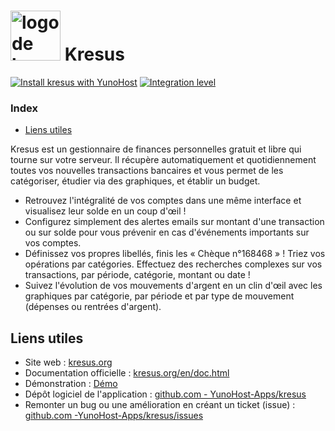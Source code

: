 # <img src="/images/kresus_logo.png" height="80px" alt="logo de kresus"> Kresus

[![Install kresus with YunoHost](https://install-app.yunohost.org/install-with-yunohost.svg)](https://install-app.yunohost.org/?app=kresus) [![Integration level](https://dash.yunohost.org/integration/kresus.svg)](https://dash.yunohost.org/appci/app/kresus)

### Index

- [Liens utiles](#liens-utiles)

Kresus est un gestionnaire de finances personnelles gratuit et libre qui tourne sur votre serveur. Il récupère automatiquement et quotidiennement toutes vos nouvelles transactions bancaires et vous permet de les catégoriser, étudier via des graphiques, et établir un budget.

* Retrouvez l'intégralité de vos comptes dans une même interface et visualisez leur solde en un coup d'œil !
* Configurez simplement des alertes emails sur montant d'une transaction ou sur solde pour vous prévenir en cas d'événements importants sur vos comptes.
* Définissez vos propres libellés, finis les « Chèque n°168468 » ! Triez vos opérations par catégories. Effectuez des recherches complexes sur vos transactions, par période, catégorie, montant ou date !
* Suivez l'évolution de vos mouvements d'argent en un clin d'œil avec les graphiques par catégorie, par période et par type de mouvement (dépenses ou rentrées d'argent).

## Liens utiles

+ Site web : [kresus.org](https://kresus.org/)
+ Documentation officielle : [kresus.org/en/doc.html](https://kresus.org/en/doc.html)
+ Démonstration : [Démo](https://kresus.org/demo.html)
+ Dépôt logiciel de l'application : [github.com - YunoHost-Apps/kresus](https://github.com/YunoHost-Apps/kresus_ynh)
+ Remonter un bug ou une amélioration en créant un ticket (issue) : [github.com -YunoHost-Apps/kresus/issues](https://github.com/YunoHost-Apps/kresus_ynh/issues)
